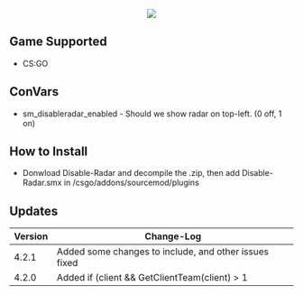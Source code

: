 <p align="center">
  <a href="https://github.com/DenverCoder1/readme-typing-svg"><img src="https://readme-typing-svg.herokuapp.com?size=21&color=F7E7E5&background=F8000000&lines=Disable+Radar&center=true&width=500&height=50"></a>
   </p>

## Game Supported
- CS:GO

## ConVars
- sm_disableradar_enabled - Should we show radar on top-left. (0 off, 1 on)

## How to Install
- Donwload Disable-Radar and decompile the .zip, then add Disable-Radar.smx in /csgo/addons/sourcemod/plugins

## Updates

| Version | Change-Log          |
| ------- | ------------------ |
| 4.2.1   | Added some changes to include, and other issues fixed |
| 4.2.0   | Added if (client && GetClientTeam(client) > 1 || GetClientTeam(client) < 1) |
